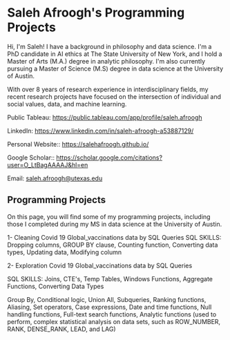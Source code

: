 
# Saleh Afroogh's Programming Projects
Hi, I'm Saleh! I have a background in philosophy and data science. I'm a PhD candidate in AI ethics at The State University of New York, and I hold a Master of Arts (M.A.) degree in analytic philosophy. I'm also currently pursuing a Master of Science (M.S) degree in data science at the University of Austin.

With over 8 years of research experience in interdisciplinary fields, my recent research projects have focused on the intersection of individual and social values, data, and machine learning.

Public Tableau: https://public.tableau.com/app/profile/saleh.afroogh 

LinkedIn: https://www.linkedin.com/in/saleh-afroogh-a53887129/ 

Personal Website:: https://salehafroogh.github.io/ 

Google Scholar:: https://scholar.google.com/citations?user=O_LtBagAAAAJ&hl=en 



Email: saleh.afroogh@utexas.edu


## Programming Projects
On this page, you will find some of my programming projects, including those I completed during my MS in data science at the University of Austin.

1- Cleaning Covid 19 Global_vaccinations data by SQL Queries 
SQL SKILLS: Dropping columns, GROUP BY clause, Counting function, Converting data types, Updating data, Modifying column

2- Exploration Covid 19 Global_vaccinations data by SQL Queries

SQL SKILLS: Joins, CTE's, Temp Tables, Windows Functions, Aggregate Functions, Converting Data Types

Group By, Conditional logic, Union All, Subqueries, Ranking functions, Aliasing, Set operators, Case expressions, Date and time functions, Null handling functions, Full-text search functions, Analytic functions (used to perform, complex statistical analysis on data sets, such as ROW_NUMBER, RANK, DENSE_RANK, LEAD, and LAG)



